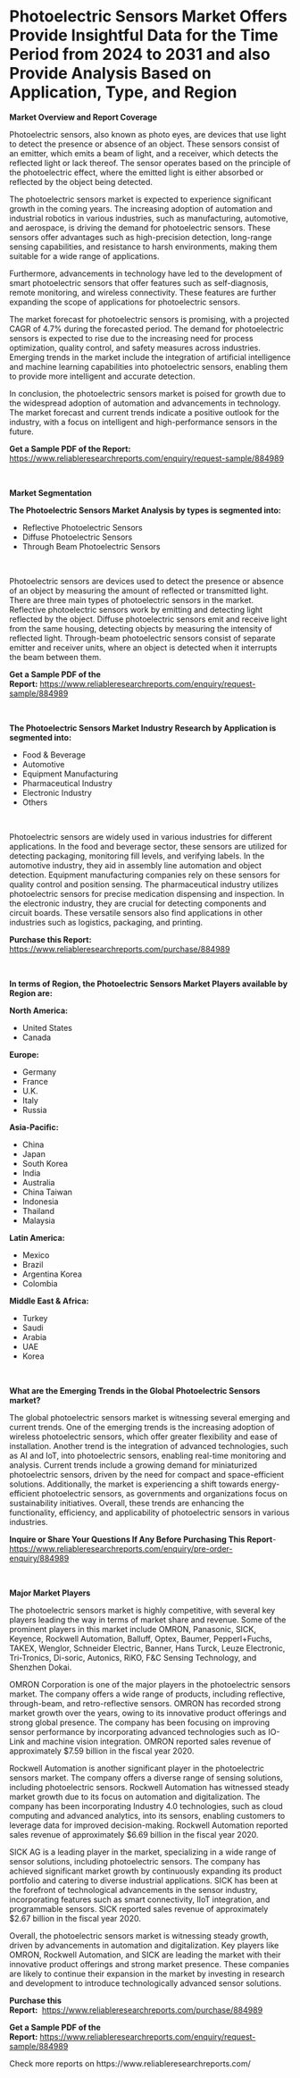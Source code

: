 <p><h1>Photoelectric Sensors Market Offers Provide Insightful Data for the Time Period from 2024 to 2031 and also Provide Analysis Based on Application, Type, and Region</h1></p><p><strong>Market Overview and Report Coverage</strong></p>
<p><p>Photoelectric sensors, also known as photo eyes, are devices that use light to detect the presence or absence of an object. These sensors consist of an emitter, which emits a beam of light, and a receiver, which detects the reflected light or lack thereof. The sensor operates based on the principle of the photoelectric effect, where the emitted light is either absorbed or reflected by the object being detected.</p><p>The photoelectric sensors market is expected to experience significant growth in the coming years. The increasing adoption of automation and industrial robotics in various industries, such as manufacturing, automotive, and aerospace, is driving the demand for photoelectric sensors. These sensors offer advantages such as high-precision detection, long-range sensing capabilities, and resistance to harsh environments, making them suitable for a wide range of applications.</p><p>Furthermore, advancements in technology have led to the development of smart photoelectric sensors that offer features such as self-diagnosis, remote monitoring, and wireless connectivity. These features are further expanding the scope of applications for photoelectric sensors.</p><p>The market forecast for photoelectric sensors is promising, with a projected CAGR of 4.7% during the forecasted period. The demand for photoelectric sensors is expected to rise due to the increasing need for process optimization, quality control, and safety measures across industries. Emerging trends in the market include the integration of artificial intelligence and machine learning capabilities into photoelectric sensors, enabling them to provide more intelligent and accurate detection.</p><p>In conclusion, the photoelectric sensors market is poised for growth due to the widespread adoption of automation and advancements in technology. The market forecast and current trends indicate a positive outlook for the industry, with a focus on intelligent and high-performance sensors in the future.</p></p>
<p><strong>Get a Sample PDF of the Report:</strong> <a href="https://www.reliableresearchreports.com/enquiry/request-sample/884989">https://www.reliableresearchreports.com/enquiry/request-sample/884989</a></p>
<p>&nbsp;</p>
<p><strong>Market Segmentation</strong></p>
<p><strong>The Photoelectric Sensors Market Analysis by types is segmented into:</strong></p>
<p><ul><li>Reflective Photoelectric Sensors</li><li>Diffuse Photoelectric Sensors</li><li>Through Beam Photoelectric Sensors</li></ul></p>
<p>&nbsp;</p>
<p><p>Photoelectric sensors are devices used to detect the presence or absence of an object by measuring the amount of reflected or transmitted light. There are three main types of photoelectric sensors in the market. Reflective photoelectric sensors work by emitting and detecting light reflected by the object. Diffuse photoelectric sensors emit and receive light from the same housing, detecting objects by measuring the intensity of reflected light. Through-beam photoelectric sensors consist of separate emitter and receiver units, where an object is detected when it interrupts the beam between them.</p></p>
<p><strong>Get a Sample PDF of the Report:</strong>&nbsp;<a href="https://www.reliableresearchreports.com/enquiry/request-sample/884989">https://www.reliableresearchreports.com/enquiry/request-sample/884989</a></p>
<p>&nbsp;</p>
<p><strong>The Photoelectric Sensors Market Industry Research by Application is segmented into:</strong></p>
<p><ul><li>Food & Beverage</li><li>Automotive</li><li>Equipment Manufacturing</li><li>Pharmaceutical Industry</li><li>Electronic Industry</li><li>Others</li></ul></p>
<p>&nbsp;</p>
<p><p>Photoelectric sensors are widely used in various industries for different applications. In the food and beverage sector, these sensors are utilized for detecting packaging, monitoring fill levels, and verifying labels. In the automotive industry, they aid in assembly line automation and object detection. Equipment manufacturing companies rely on these sensors for quality control and position sensing. The pharmaceutical industry utilizes photoelectric sensors for precise medication dispensing and inspection. In the electronic industry, they are crucial for detecting components and circuit boards. These versatile sensors also find applications in other industries such as logistics, packaging, and printing.</p></p>
<p><strong>Purchase this Report:</strong>&nbsp; <a href="https://www.reliableresearchreports.com/purchase/884989">https://www.reliableresearchreports.com/purchase/884989</a></p>
<p>&nbsp;</p>
<p><strong>In terms of Region, the Photoelectric Sensors Market Players available by Region are:</strong></p>
<p>
    <p> <strong> North America: </strong>
        <ul>
            <li>United States</li>
            <li>Canada</li>
        </ul>
        </p> 
    <p> <strong> Europe: </strong>
        <ul>
            <li>Germany</li>
            <li>France</li>
            <li>U.K.</li>
            <li>Italy</li>
            <li>Russia</li>
        </ul>
        </p> 
    <p> <strong> Asia-Pacific: </strong>
        <ul>
            <li>China</li>
            <li>Japan</li>
            <li>South Korea</li>
            <li>India</li>
            <li>Australia</li>
            <li>China Taiwan</li>
            <li>Indonesia</li>
            <li>Thailand</li>
            <li>Malaysia</li>
        </ul>
        </p> 
    <p> <strong> Latin America: </strong>
        <ul>
            <li>Mexico</li>
            <li>Brazil</li>
            <li>Argentina Korea</li>
            <li>Colombia</li>
        </ul>
        </p> 
    <p> <strong> Middle East & Africa: </strong>
        <ul>
            <li>Turkey</li>
            <li>Saudi</li>
            <li>Arabia</li>
            <li>UAE</li>
            <li>Korea</li>
        </ul>
    </p>
    </p>
<p>&nbsp;</p>
<p><strong>What are the Emerging Trends in the Global Photoelectric Sensors market?</strong></p>
<p><p>The global photoelectric sensors market is witnessing several emerging and current trends. One of the emerging trends is the increasing adoption of wireless photoelectric sensors, which offer greater flexibility and ease of installation. Another trend is the integration of advanced technologies, such as AI and IoT, into photoelectric sensors, enabling real-time monitoring and analysis. Current trends include a growing demand for miniaturized photoelectric sensors, driven by the need for compact and space-efficient solutions. Additionally, the market is experiencing a shift towards energy-efficient photoelectric sensors, as governments and organizations focus on sustainability initiatives. Overall, these trends are enhancing the functionality, efficiency, and applicability of photoelectric sensors in various industries.</p></p>
<p><strong>Inquire or Share Your Questions If Any Before Purchasing This Report</strong>- <a href="https://www.reliableresearchreports.com/enquiry/pre-order-enquiry/884989">https://www.reliableresearchreports.com/enquiry/pre-order-enquiry/884989</a></p>
<p>&nbsp;</p>
<p><strong>Major Market Players</strong></p>
<p><p>The photoelectric sensors market is highly competitive, with several key players leading the way in terms of market share and revenue. Some of the prominent players in this market include OMRON, Panasonic, SICK, Keyence, Rockwell Automation, Balluff, Optex, Baumer, Pepperl+Fuchs, TAKEX, Wenglor, Schneider Electric, Banner, Hans Turck, Leuze Electronic, Tri-Tronics, Di-soric, Autonics, RiKO, F&C Sensing Technology, and Shenzhen Dokai.</p><p>OMRON Corporation is one of the major players in the photoelectric sensors market. The company offers a wide range of products, including reflective, through-beam, and retro-reflective sensors. OMRON has recorded strong market growth over the years, owing to its innovative product offerings and strong global presence. The company has been focusing on improving sensor performance by incorporating advanced technologies such as IO-Link and machine vision integration. OMRON reported sales revenue of approximately $7.59 billion in the fiscal year 2020.</p><p>Rockwell Automation is another significant player in the photoelectric sensors market. The company offers a diverse range of sensing solutions, including photoelectric sensors. Rockwell Automation has witnessed steady market growth due to its focus on automation and digitalization. The company has been incorporating Industry 4.0 technologies, such as cloud computing and advanced analytics, into its sensors, enabling customers to leverage data for improved decision-making. Rockwell Automation reported sales revenue of approximately $6.69 billion in the fiscal year 2020.</p><p>SICK AG is a leading player in the market, specializing in a wide range of sensor solutions, including photoelectric sensors. The company has achieved significant market growth by continuously expanding its product portfolio and catering to diverse industrial applications. SICK has been at the forefront of technological advancements in the sensor industry, incorporating features such as smart connectivity, IIoT integration, and programmable sensors. SICK reported sales revenue of approximately $2.67 billion in the fiscal year 2020.</p><p>Overall, the photoelectric sensors market is witnessing steady growth, driven by advancements in automation and digitalization. Key players like OMRON, Rockwell Automation, and SICK are leading the market with their innovative product offerings and strong market presence. These companies are likely to continue their expansion in the market by investing in research and development to introduce technologically advanced sensor solutions.</p></p>
<p><strong>Purchase this Report:</strong>&nbsp;&nbsp;<a href="https://www.reliableresearchreports.com/purchase/884989">https://www.reliableresearchreports.com/purchase/884989</a></p>
<p></p>
<p><strong>Get a Sample PDF of the Report:</strong>&nbsp;<a href="https://www.reliableresearchreports.com/enquiry/request-sample/884989">https://www.reliableresearchreports.com/enquiry/request-sample/884989</a></p>
<p>Check more reports on https://www.reliableresearchreports.com/</p>